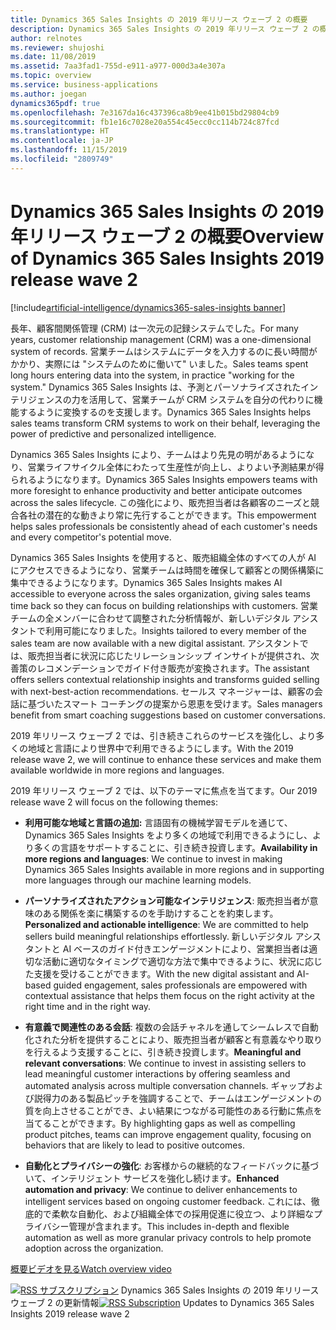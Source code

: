 ```yaml
---
title: Dynamics 365 Sales Insights の 2019 年リリース ウェーブ 2 の概要
description: Dynamics 365 Sales Insights の 2019 年リリース ウェーブ 2 の概要
author: relnotes
ms.reviewer: shujoshi
ms.date: 11/08/2019
ms.assetid: 7aa3fad1-755d-e911-a977-000d3a4e307a
ms.topic: overview
ms.service: business-applications
ms.author: joegan
dynamics365pdf: true
ms.openlocfilehash: 7e3167da16c437396ca8b9ee41b015bd29804cb9
ms.sourcegitcommit: fb1e16c7028e20a554c45ecc0cc114b724c87fcd
ms.translationtype: HT
ms.contentlocale: ja-JP
ms.lasthandoff: 11/15/2019
ms.locfileid: "2809749"
---
```

# <a name="overview-of-dynamics-365-sales-insights-2019-release-wave-2"></a><span data-ttu-id="98b68-103">Dynamics 365 Sales Insights の 2019 年リリース ウェーブ 2 の概要</span><span class="sxs-lookup"><span data-stu-id="98b68-103">Overview of Dynamics 365 Sales Insights 2019 release wave 2</span></span>
[!include[artificial-intelligence/dynamics365-sales-insights banner](../includes/artificial-intelligence/dynamics365-sales-insights.md)]

<!--overview start-->
<span data-ttu-id="98b68-104">長年、顧客間関係管理 (CRM) は一次元の記録システムでした。</span><span class="sxs-lookup"><span data-stu-id="98b68-104">For many years, customer relationship management (CRM) was a one-dimensional system of records.</span></span> <span data-ttu-id="98b68-105">営業チームはシステムにデータを入力するのに長い時間がかかり、実際には "システムのために働いて" いました。</span><span class="sxs-lookup"><span data-stu-id="98b68-105">Sales teams spent long hours entering data into the system, in practice "working for the system."</span></span> <span data-ttu-id="98b68-106">Dynamics 365 Sales Insights は、予測とパーソナライズされたインテリジェンスの力を活用して、営業チームが CRM システムを自分の代わりに機能するように変換するのを支援します。</span><span class="sxs-lookup"><span data-stu-id="98b68-106">Dynamics 365 Sales Insights helps sales teams transform CRM systems to work on their behalf, leveraging the power of predictive and personalized intelligence.</span></span>   

<span data-ttu-id="98b68-107">Dynamics 365 Sales Insights により、チームはより先見の明があるようになり、営業ライフサイクル全体にわたって生産性が向上し、よりよい予測結果が得られるようになります。</span><span class="sxs-lookup"><span data-stu-id="98b68-107">Dynamics 365 Sales Insights empowers teams with more foresight to enhance productivity and better anticipate outcomes across the sales lifecycle.</span></span>  <span data-ttu-id="98b68-108">この強化により、販売担当者は各顧客のニーズと競合各社の潜在的な動きより常に先行することができます。</span><span class="sxs-lookup"><span data-stu-id="98b68-108">This empowerment helps sales professionals be consistently ahead of each customer's needs and every competitor's potential move.</span></span>   

<span data-ttu-id="98b68-109">Dynamics 365 Sales Insights を使用すると、販売組織全体のすべての人が AI にアクセスできるようになり、営業チームは時間を確保して顧客との関係構築に集中できるようになります。</span><span class="sxs-lookup"><span data-stu-id="98b68-109">Dynamics 365 Sales Insights makes AI accessible to everyone across the sales organization, giving sales teams time back so they can focus on building relationships with customers.</span></span> <span data-ttu-id="98b68-110">営業チームの全メンバーに合わせて調整された分析情報が、新しいデジタル アシスタントで利用可能になりました。</span><span class="sxs-lookup"><span data-stu-id="98b68-110">Insights tailored to every member of the sales team are now available with a new digital assistant.</span></span> <span data-ttu-id="98b68-111">アシスタントでは、販売担当者に状況に応じたリレーションシップ インサイトが提供され、次善策のレコメンデーションでガイド付き販売が変換されます。</span><span class="sxs-lookup"><span data-stu-id="98b68-111">The assistant offers sellers contextual relationship insights and transforms guided selling with next-best-action recommendations.</span></span> <span data-ttu-id="98b68-112">セールス マネージャーは、顧客の会話に基づいたスマート コーチングの提案から恩恵を受けます。</span><span class="sxs-lookup"><span data-stu-id="98b68-112">Sales managers benefit from smart coaching suggestions based on customer conversations.</span></span>  

<span data-ttu-id="98b68-113">2019 年リリース ウェーブ 2 では、引き続きこれらのサービスを強化し、より多くの地域と言語により世界中で利用できるようにします。</span><span class="sxs-lookup"><span data-stu-id="98b68-113">With the 2019 release wave 2, we will continue to enhance these services and make them available worldwide in more regions and languages.</span></span>  

<span data-ttu-id="98b68-114">2019 年リリース ウェーブ 2 では、以下のテーマに焦点を当てます。</span><span class="sxs-lookup"><span data-stu-id="98b68-114">Our 2019 release wave 2 will focus on the following themes:</span></span> 

- <span data-ttu-id="98b68-115">**利用可能な地域と言語の追加:** 言語固有の機械学習モデルを通じて、Dynamics 365 Sales Insights をより多くの地域で利用できるようにし、より多くの言語をサポートすることに、引き続き投資します。</span><span class="sxs-lookup"><span data-stu-id="98b68-115">**Availability in more regions and languages**: We continue to invest in making Dynamics 365 Sales Insights available in more regions and in supporting more languages through our machine learning models.</span></span> 

- <span data-ttu-id="98b68-116">**パーソナライズされたアクション可能なインテリジェンス**: 販売担当者が意味のある関係を楽に構築するのを手助けすることを約束します。</span><span class="sxs-lookup"><span data-stu-id="98b68-116">**Personalized and actionable intelligence**: We are committed to help sellers build meaningful relationships effortlessly.</span></span> <span data-ttu-id="98b68-117">新しいデジタル アシスタントと AI ベースのガイド付きエンゲージメントにより、営業担当者は適切な活動に適切なタイミングで適切な方法で集中できるように、状況に応じた支援を受けることができます。</span><span class="sxs-lookup"><span data-stu-id="98b68-117">With the new digital assistant and AI-based guided engagement, sales professionals are empowered with contextual assistance that helps them focus on the right activity at the right time and in the right way.</span></span> 

- <span data-ttu-id="98b68-118">**有意義で関連性のある会話**: 複数の会話チャネルを通してシームレスで自動化された分析を提供することにより、販売担当者が顧客と有意義なやり取りを行えるよう支援することに、引き続き投資します。</span><span class="sxs-lookup"><span data-stu-id="98b68-118">**Meaningful and relevant conversations**: We continue to invest in assisting sellers to lead meaningful customer interactions by offering seamless and automated analysis across multiple conversation channels.</span></span> <span data-ttu-id="98b68-119">ギャップおよび説得力のある製品ピッチを強調することで、チームはエンゲージメントの質を向上させることができ、よい結果につながる可能性のある行動に焦点を当てることができます。</span><span class="sxs-lookup"><span data-stu-id="98b68-119">By highlighting gaps as well as compelling product pitches, teams can improve engagement quality, focusing on behaviors that are likely to lead to positive outcomes.</span></span>  

- <span data-ttu-id="98b68-120">**自動化とプライバシーの強化**: お客様からの継続的なフィードバックに基づいて、インテリジェント サービスを強化し続けます。</span><span class="sxs-lookup"><span data-stu-id="98b68-120">**Enhanced automation and privacy**: We continue to deliver enhancements to intelligent services based on ongoing customer feedback.</span></span> <span data-ttu-id="98b68-121">これには、徹底的で柔軟な自動化、および組織全体での採用促進に役立つ、より詳細なプライバシー管理が含まれます。</span><span class="sxs-lookup"><span data-stu-id="98b68-121">This includes in-depth and flexible automation as well as more granular privacy controls to help promote adoption across the organization.</span></span>

[<span data-ttu-id="98b68-122">概要ビデオを見る</span><span class="sxs-lookup"><span data-stu-id="98b68-122">Watch overview video</span></span>](https://aka.ms/ROGSI19RW2ROV)

<span data-ttu-id="98b68-123">[![RSS サブスクリプション](/dynamics365-release-plan/media/feed-icon.png "RSS サブスクリプション")](https://docs.microsoft.com/api/search/rss?locale=en-us&$filter=scopes%2Fany(t%3A%20t%20eq%20%27dynamics365-sales-insights-192%27)) Dynamics 365 Sales Insights の 2019 年リリース ウェーブ 2 の更新情報</span><span class="sxs-lookup"><span data-stu-id="98b68-123">[![RSS Subscription](/dynamics365-release-plan/media/feed-icon.png "RSS Subscription")](https://docs.microsoft.com/api/search/rss?locale=en-us&$filter=scopes%2Fany(t%3A%20t%20eq%20%27dynamics365-sales-insights-192%27)) Updates to Dynamics 365 Sales Insights 2019 release wave 2</span></span>
<!--overview end-->
